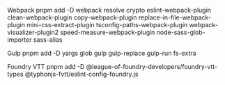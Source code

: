 Webpack
  pnpm add -D webpack resolve crypto eslint-webpack-plugin  clean-webpack-plugin copy-webpack-plugin  replace-in-file-webpack-plugin  mini-css-extract-plugin tsconfig-paths-webpack-plugin webpack-visualizer-plugin2 speed-measure-webpack-plugin node-sass-glob-importer  sass-alias 


Gulp
  pnpm add -D yargs glob gulp gulp-replace gulp-run fs-extra


Foundry VTT
  pnpm add -D @league-of-foundry-developers/foundry-vtt-types @typhonjs-fvtt/eslint-config-foundry.js
